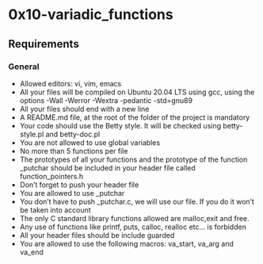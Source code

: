 # 0x10-variadic_functions
## Requirements
### General
* Allowed editors: vi, vim, emacs
* All your files will be compiled on Ubuntu 20.04 LTS using gcc, using the options -Wall -Werror -Wextra -pedantic -std=gnu89
* All your files should end with a new line
* A README.md file, at the root of the folder of the project is mandatory
* Your code should use the Betty style. It will be checked using betty-style.pl and betty-doc.pl
* You are not allowed to use global variables
* No more than 5 functions per file
* The prototypes of all your functions and the prototype of the function _putchar should be included in your header file called function_pointers.h
* Don’t forget to push your header file
* You are allowed to use _putchar
* You don’t have to push _putchar.c, we will use our file. If you do it won’t be taken into account
* The only C standard library functions allowed are malloc,exit and free.
* Any use of functions like printf, puts, calloc, realloc etc… is forbidden
* All your header files should be include guarded
* You are allowed to use the following macros: va_start, va_arg and va_end

